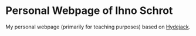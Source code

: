 # Personal Webpage of Ihno Schrot

My personal webpage (primarily for teaching purposes) based on [Hydejack](https://hydejack.com/).
